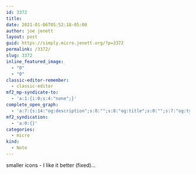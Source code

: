 ```yaml
---
id: 3372
title: 
date: 2021-01-06T05:52:18-05:00
author: joe jenett
layout: post
guid: https://simply.micro.jenett.org/?p=3372
permalink: /3372/
slug: 3372
inline_featured_image:
  - "0"
  - "0"
classic-editor-remember:
  - classic-editor
mf2_mp-syndicate-to:
  - 'a:1:{i:0;s:4:"none";}'
complete_open_graph:
  - 'a:7:{s:14:"og:description";s:0:"";s:8:"og:title";s:0:"";s:7:"og:type";s:0:"";s:12:"twitter:card";s:7:"summary";s:15:"twitter:creator";s:0:"";s:19:"twitter:description";s:0:"";s:8:"og:image";s:0:"";}'
mf2_syndication:
  - 'a:0:{}'
categories:
  - micro
kind:
  - Note
---
```

smaller icons - I like it better (fixed)...  
<img src="../wp-content/uploads/2021/01/smaller2.jpg" alt="" width="300" class=" size-full wp-image-3367" srcset="../wp-content/uploads/2021/01/smaller2.jpg 500w, ../wp-content/uploads/2021/01/smaller2-139x300.jpg 139w, ../wp-content/uploads/2021/01/smaller2-473x1024.jpg 473w" sizes="(max-width: 500px) 100vw, 500px">
